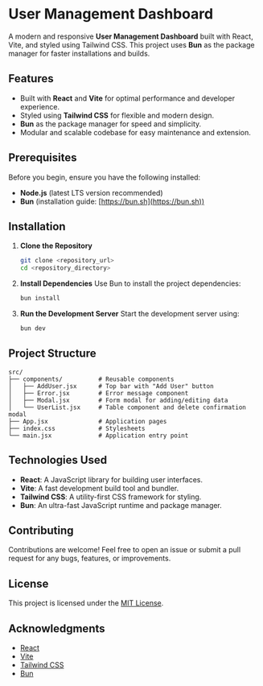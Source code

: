 # User Management Dashboard

A modern and responsive **User Management Dashboard** built with React, Vite, and styled using Tailwind CSS. This project uses **Bun** as the package manager for faster installations and builds.

## Features

-  Built with **React** and **Vite** for optimal performance and developer experience.
-  Styled using **Tailwind CSS** for flexible and modern design.
-  **Bun** as the package manager for speed and simplicity.
-  Modular and scalable codebase for easy maintenance and extension.

## Prerequisites

Before you begin, ensure you have the following installed:

-  **Node.js** (latest LTS version recommended)
-  **Bun** (installation guide: [https://bun.sh](https://bun.sh))

## Installation

1. **Clone the Repository**

   ```bash
   git clone <repository_url>
   cd <repository_directory>
   ```

2. **Install Dependencies**
   Use Bun to install the project dependencies:

   ```bash
   bun install
   ```

3. **Run the Development Server**
   Start the development server using:

   ```bash
   bun dev
   ```

## Project Structure

```plaintext
src/
├── components/          # Reusable components
│   ├── AddUser.jsx      # Top bar with "Add User" button
│   ├── Error.jsx        # Error message component
│   ├── Modal.jsx        # Form modal for adding/editing data
│   └── UserList.jsx     # Table component and delete confirmation modal
├── App.jsx              # Application pages
├── index.css            # Stylesheets
└── main.jsx             # Application entry point

```

## Technologies Used

-  **React**: A JavaScript library for building user interfaces.
-  **Vite**: A fast development build tool and bundler.
-  **Tailwind CSS**: A utility-first CSS framework for styling.
-  **Bun**: An ultra-fast JavaScript runtime and package manager.

## Contributing

Contributions are welcome! Feel free to open an issue or submit a pull request for any bugs, features, or improvements.

## License

This project is licensed under the [MIT License](LICENSE).

## Acknowledgments

-  [React](https://reactjs.org/)
-  [Vite](https://vitejs.dev/)
-  [Tailwind CSS](https://tailwindcss.com/)
-  [Bun](https://bun.sh/)

